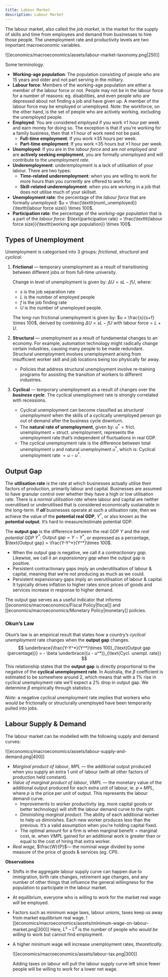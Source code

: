```yaml
---
title: Labour Market
description: Labour Market
---
```


The labour market, also called the *job market*, is the market for the supply of skills and time from employees and demand from businesses to hire those people. The unemployment rate and productivity levels are two important macroeconomic variables.

![[economics/macroeconomics/assets/labour-market-taxonomy.png|250]]

Some terminology.
- **Working-age population**: The population consisting of people who are 15 years and older and not part serving in the military.
- **Labour force**: Members of the working-age population are either a member of the labour force or not. People may not be in the labour force for a number of reasons: eg. disabilities, and even people who are depressed about not finding a job and have given up. A member of the labour force may be employed or unemployed. Note: the workforce, on the other hand, is the set of people who are actively working, excluding the unemployed people.
- **Employed**: You are considered *employed* if you work ≥1 hour per week and earn money for doing so. The exception is that if you’re working for a family business, then that ≥1 hour of work need not be paid. 
	- **Full-time employment**: If you work ≥35 hours per week.
	- **Part-time employment**: If you work <35 hours but ≥1 hour per week.
- **Unemployed**: If you are in the *labour force* and are *not employed* *and* are **actively seeking employment**, you are formally *unemployed* and will contribute to the *unemployment rate*.
- **Underemployment**: underemployment is a lack of utilisation of your labour. There are two types:
	- **Time-related underemployment**: when you are willing to work for more hours than you currently are offered to work for.
	- **Skill-related underemployment**: when you are working in a job that does not utilise much of your skillset.
- **Unemployment rate**: the percentage of the *labour force* that are formally *unemployed*: $u = \frac{\texttt{num\_unemployed}}{\texttt{labour force size}} \times 100$.
- **Participation rate**: the percentage of the *working-age population* that is a part of the *labour force*: $\text{participation rate} = \frac{\texttt{labour force size}}{\texttt{working age population}} \times 100$.

## Types of Unemployment
Unemployment is categorised into 3 groups: *frictional*, *structural* and *cyclical*.
1. **Frictional** — temporary unemployment as a result of transitioning between different jobs or from full-time university.
    
    Change in level of unemployment is given by: $\Delta U = sL - fU$, where:
    - $s$ is the job separation rate
    - $L$ is the number of employed people
    - $f$ is the job finding rate
    - $U$ is the number of unemployed people.
    
    The long-run frictional unemployment is given by: $u = \frac{s}{s+f} \times 100$, derived by combining $\Delta U = sL - fU$ with $\text{labour force}=L+U$.
    
2. **Structural** — unemployment as a result of fundamental changes to an economy. For example, automation technology might radically change certain industries, causing many people to be made redundant. Structural unemployment involves unemployment arising from insufficient worker skill and job locations being too physically far away.
    - Policies that address structural unemployment involve re-training programs for assisting the transition of workers to different industries.
3. **Cyclical** — temporary unemployment as a result of changes over the ***business cycle***. The cyclical unemployment rate is strongly correlated with recessions.
    - Cyclical unemployment can become classified as *structural unemployment* when the skills of a cyclically unemployed person go out of demand after the business cycle downturn.
    - The **natural rate of unemployment**, given by: $u^* = \text{frict. unemployment + struct. unemployment}$, represents the unemployment rate that’s independent of fluctuations in real GDP.
    - The cyclical unemployment rate is the difference between total unemployment $u$ and natural unemployment $u^*$, which is: $\text{Cyclical unemployment rate }= u - u^*$.

## Output Gap
The **utilisation rate** is the rate at which businesses actually utilise their factors of production, primarily labour and capital. Businesses are assumed to have granular control over whether they have a high or low utilisation rate. There is a *normal utilisation rate* where labour and capital are neither overutilised or underutilised that is considered economically sustainable in the long-term. If ***all*** businesses operate at such a utilisation rate, then we achieve the value of the **potential real GDP**, $Y^*$, or also known as the **potential output**. It’s hard to measure/estimate potential GDP.

The **output gap** is the difference between the real GDP $Y$ and the *real potential GDP $Y^*$*: $\text{Output gap} = Y - Y^*$, or expressed as a percentage, $\text{Output gap} = \frac{Y-Y^*}{Y^*}\times 100$.
- When the output gap is negative, we call it a *contractionary gap*. Likewise, we call it an *expansionary gap* when the output gap is positive.
- Persistent contractionary gaps imply an underutilisation of labour & capital, meaning that we’re not producing as much as we could.
- Persistent expansionary gaps imply an overutilisation of labour & capital. It typically drives inflation to higher rates since prices of goods and services increase in response to higher demand.

The output gap serves as a useful indicator that informs [[economics/macroeconomics/Fiscal Policy|fiscal]] and [[economics/macroeconomics/Monetary Policy|monetary]] policies.

### Okun’s Law
Okun’s law is an empirical result that states how a country’s *cyclical unemployment* rate changes when the **output gap** changes.
$$
	\underbrace{\frac{Y-Y^*}{Y^*}\times 100}_{\text{Output gap (percentage)}}  = - \beta \underbrace{(u - u^*)}_{\text{Cycl. unempl. rate}}
$$
This relationship states that the **output gap** is directly proportional to the negative of the **cyclical unemployment rate**. In Australia, the $\beta$ coefficient is estimated to be somewhere around 2, which means that with a 1% rise in cyclical unemployment rate we’ll expect a 2% drop in output gap. We determine $\beta$  empirically through statistics.

*Note*: a negative cyclical unemployment rate implies that workers who *would be* frictionally or structurally unemployed have been temporarily pulled into jobs.

## Labour Supply & Demand
The labour market can be modelled with the following supply and demand curves:

![[economics/macroeconomics/assets/labour-supply-and-demand.png|400]]

- *Marginal product of labour*, $MPL$ — the additional output produced when you supply an extra 1 unit of labour (with all other factors of production held constant). 
- *Value of marginal product of labour*, $VMPL$ — the monetary value of the additional output produced for each extra unit of labour, ie. $p\times MPL$, where $p$ is the price per unit of output. This represents the labour demand curve.
	- Improvements to worker productivity (eg. more capital goods or better technology) will shift the labour demand curve to the right.
	- *Diminishing marginal product*. The ability of each additional worker to help us diminishes. Each new worker produces less than the previous. It’s a valid assumption when you’re holding capital fixed.
	- The optimal amount for a firm is when $\text{marginal benefit}=\text{marginal cost}$, ie. when $VMPL$ gained for an additional work is greater than or equal to the cost of hiring that extra worker.
- *Real wage*, $\frac{W}{P}$— the nominal wage divided by some measure of the price of goods & services (eg. CPI).

**Observations**
- Shifts in the aggregate labour supply curve can happen due to immigration, birth rate changes, retirement age changes, and any number of other things that influence the general willingness for the population to participate in the labour market.
- At equilibrium, everyone who is willing to work for the market real wage *will* be employed.
- Factors such as minimum wage laws, labour unions, taxes keep us away from market equilibrium real wage.
	![[economics/macroeconomics/assets/minimum-wage-on-labour-market.png|300]]
	Here, $L^s-L^d$ is the number of people who *would be willing* to work but cannot find employment.
- A higher minimum wage will increase unemployment rates, *theoretically*.

	![[economics/macroeconomics/assets/labour-tax.png|300]]
	
	Adding taxes on labour will pull the labour supply curve left since fewer people will be willing to work for a lower net wage.
